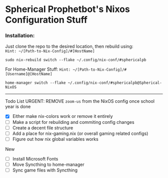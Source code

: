 # Spherical Prophetbot's Nixos Configuration Stuff
### Installation:

Just clone the repo to the desired location, 
then rebuild using: \
``Hint: ~/[Path-to-Nix-Config]/#[HostName]``
````
sudo nix-rebuild switch --flake ~/.config/nix-conf/#sphericalpb
````
For Home-Manager Stuff:
``Hint: ~/[Path-to-Nix-Config]/#[Username]@[HostName]``
````
home-manager switch --flake ~/.config/nix-conf/#sphericalpb@Spherical-NixOS
````


---
Todo List
URGENT: 
REMOVE ``zoom-us`` from the NixOS config once school year is done

- [X] Either make nix-colors work or remove it entirely
- [ ] Make a script for rebuilding and commiting config changes
- [ ] Create a decent file structure
- [ ] Add a place for nix-gaming.nix (or overall gaming related configs)
- [ ] Figure out how nix global variables works

New 
- [ ] Install Microsoft Fonts
- [ ] Move Syncthing to home-manager
- [ ] Sync game files with Syncthing
